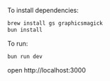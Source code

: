 To install dependencies:
```sh
brew install gs graphicsmagick
bun install
```

To run:
```sh
bun run dev
```

open http://localhost:3000
